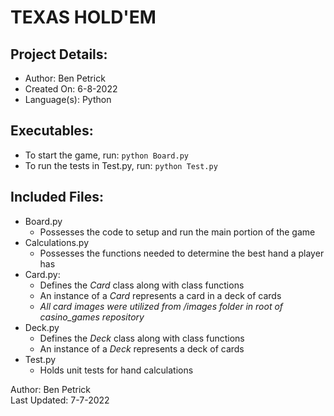 # TEXAS HOLD'EM

## Project Details:
- Author: Ben Petrick
- Created On: 6-8-2022
- Language(s): Python

## Executables:
- To start the game, run: `python Board.py`
- To run the tests in Test.py, run: `python Test.py`

## Included Files:
- Board.py
  - Possesses the code to setup and run the main portion of the game
- Calculations.py
  - Possesses the functions needed to determine the best hand a player has
- Card.py:
  - Defines the *Card* class along with class functions
  - An instance of a *Card* represents a card in a deck of cards
  - *All card images were utilized from /images folder in root of casino_games repository*
- Deck.py
  - Defines the *Deck* class along with class functions
  - An instance of a *Deck* represents a deck of cards
- Test.py
  - Holds unit tests for hand calculations

<footer>
    <p>
        Author: Ben Petrick<br>
        Last Updated: 7-7-2022
    </p>
</footer>